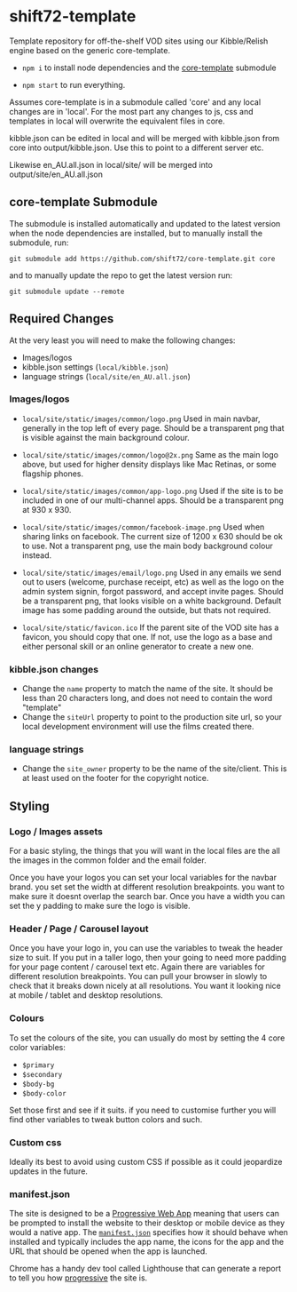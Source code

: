 # shift72-template

Template repository for off-the-shelf VOD sites using our Kibble/Relish engine based on the generic core-template.

- `npm i` to install node dependencies and the [core-template](https://github.com/shift72/core-template) submodule

- `npm start` to run everything.

Assumes core-template is in a submodule called 'core' and any local changes are in 'local'. For the most part any changes to js, css and templates in local will overwrite the equivalent files in core.

kibble.json can be edited in local and will be merged with kibble.json from core into output/kibble.json. Use this to point to a different server etc.

Likewise en_AU.all.json in local/site/ will be merged into output/site/en_AU.all.json

## core-template Submodule

The submodule is installed automatically and updated to the latest version when the node dependencies are installed, but to manually install the submodule, run:

`git submodule add https://github.com/shift72/core-template.git core`

and to manually update the repo to get the latest version run:

`git submodule update --remote`

## Required Changes
At the very least you will need to make the following changes:
- Images/logos
- kibble.json settings (`local/kibble.json`)
- language strings (`local/site/en_AU.all.json`)

### Images/logos

- `local/site/static/images/common/logo.png`
Used in main navbar, generally in the top left of every page.
Should be a transparent png that is visible against the main background colour.

- `local/site/static/images/common/logo@2x.png`
Same as the main logo above, but used for higher density displays like Mac Retinas, or some flagship phones.

- `local/site/static/images/common/app-logo.png`
Used if the site is to be included in one of our multi-channel apps. Should be a transparent png at 930 x 930.

- `local/site/static/images/common/facebook-image.png`
Used when sharing links on facebook. The current size of 1200 x 630 should be ok to use.
Not a transparent png, use the main body background colour instead.

- `local/site/static/images/email/logo.png`
Used in any emails we send out to users (welcome, purchase receipt, etc) as well as the logo on the admin system signin, forgot password, and accept invite pages.
Should be a transparent png, that looks visible on a white background.
Default image has some padding around the outside, but thats not required.

- `local/site/static/favicon.ico`
If the parent site of the VOD site has a favicon, you should copy that one.
If not, use the logo as a base and either personal skill or an online generator to create a new one.

### kibble.json changes
- Change the `name` property to match the name of the site. It should be less than 20 characters long, and does not need to contain the word "template"
- Change the `siteUrl` property to point to the production site url, so your local development environment will use the films created there.

### language strings
- Change the `site_owner` property to be the name of the site/client. This is at least used on the footer for the copyright notice.

## Styling

### Logo / Images assets
For a basic styling, the things that you will want in the local files are the all the images in the common folder and the email folder.

Once you have your logos you can set your local variables for the navbar brand. you set set the width at different resolution breakpoints. you want to make sure it doesnt overlap the search bar. Once you have a width you can set the y padding to make sure the logo is visible.

### Header / Page / Carousel layout
Once you have your logo in, you can use the variables to tweak the header size to suit. If you put in a taller logo, then your going to need more padding for your page content / carousel text etc. Again there are variables for different resolution breakpoints. You can pull your browser in slowly to check that it breaks down nicely at all resolutions. You want it looking nice at mobile / tablet and desktop resolutions.

### Colours
To set the colours of the site, you can usually do most by setting the 4 core color variables:
- `$primary`
- `$secondary`
- `$body-bg`
- `$body-color`

Set those first and see if it suits. if you need to customise further you will find other variables to tweak button colors and such.

### Custom css
Ideally its best to avoid using custom CSS if possible as it could jeopardize updates in the future.

### manifest.json
The site is designed to be a [Progressive Web App](https://web.dev/what-are-pwas/) meaning that users can be prompted to install the website to their desktop or mobile device as they would a native app. The [`manifest.json`](https://web.dev/add-manifest/) specifies how it should behave when installed and typically includes the app name, the icons for the app and the URL that should be opened when the app is launched.

Chrome has a handy dev tool called Lighthouse that can generate a report to tell you how [progressive](https://web.dev/what-are-pwas/) the site is.